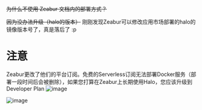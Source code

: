 ~~为什么不使用 Zeabur 文档内的部署方式？~~

~~因为没办法升级（halo的版本）~~ 刚刚发现Zeabur可以修改应用市场部署的halo的镜像版本号了，真是落后了 :p

# 注意
Zeabur更改了他们的平台订阅。免费的Serverless订阅无法部署Docker服务（部署一段时间后会被删除），如果您打算在Zeabur上长期使用Halo，您应该升级到Developer Plan
![image](https://github.com/V-Official-233/halo-PaaS/assets/154123242/a47c702a-9b44-4d19-bb1b-2094f4871c4c)

![image](https://github.com/V-Official-233/halo-PaaS/assets/154123242/9752d1e6-91ff-4515-aed8-fa1d4ee21e2d)

